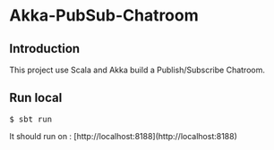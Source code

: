 <h1>Akka-PubSub-Chatroom</h1>

<h2>Introduction</h2>
This project use Scala and Akka build a Publish/Subscribe Chatroom.<br>

<h2>Run local</h2>
<div class="CodeRay">
  <div class="code"><pre><span class="prompt">$</span><span class="function"> sbt run</span></pre></div>
</div>
It should run on : [http://localhost:8188](http://localhost:8188)<br>